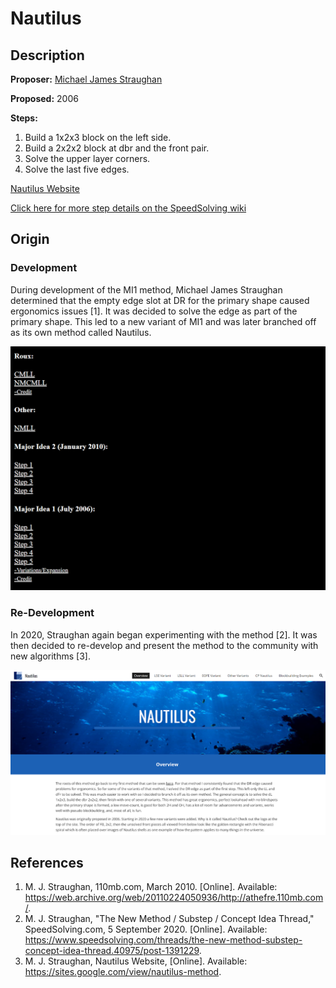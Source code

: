 # Nautilus

## Description

**Proposer:** [Michael James Straughan](CubingContributors/MethodDevelopers.md#straughan-michael-james-athefre)

**Proposed:** 2006

**Steps:**

1. Build a 1x2x3 block on the left side.
2. Build a 2x2x2 block at dbr and the front pair.
3. Solve the upper layer corners.
4. Solve the last five edges.

[Nautilus Website](https://sites.google.com/view/nautilus-method)

[Click here for more step details on the SpeedSolving wiki](https://www.speedsolving.com/wiki/index.php/Nautilus)

## Origin

### Development

During development of the MI1 method, Michael James Straughan determined that the empty edge slot at DR for the primary shape caused ergonomics issues [1]. It was decided to solve the edge as part of the primary shape. This led to a new variant of MI1 and was later branched off as its own method called Nautilus.

![](img/MI1/Site.png)

### Re-Development

In 2020, Straughan again began experimenting with the method [2]. It was then decided to re-develop and present the method to the community with new algorithms [3].

![](img/Nautilus/2020.png)

## References

1. M. J. Straughan, 110mb.com, March 2010. [Online]. Available: https://web.archive.org/web/20110224050936/http://athefre.110mb.com/.
2. M. J. Straughan, "The New Method / Substep / Concept Idea Thread," SpeedSolving.com, 5 September 2020. [Online]. Available: https://www.speedsolving.com/threads/the-new-method-substep-concept-idea-thread.40975/post-1391229.
3. M. J. Straughan, Nautilus Website, [Online]. Available: https://sites.google.com/view/nautilus-method.